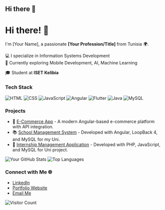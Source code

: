 ## Hi there 👋

<!--
**oussemabouzidi/oussemabouzidi** is a ✨ _special_ ✨ repository because its `README.md` (this file) appears on your GitHub profile.

Here are some ideas to get you started:

- 🔭 I’m currently working on ...
- 🌱 I’m currently learning ...
- 👯 I’m looking to collaborate on ...
- 🤔 I’m looking for help with ...
- 💬 Ask me about ...
- 📫 How to reach me: ...
- 😄 Pronouns: ...
- ⚡ Fun fact: ...
-->

# Hi there! 👋

I'm [Your Name], a passionate **[Your Profession/Title]** from Tunisia 🌍.

💻 I specialize in Information Systems Development  
🚀 Currently exploring Mobile Development, AI, Machine Learning

🎓 Student at **ISET Kelibia**

### Tech Stack

![HTML](https://img.shields.io/badge/-HTML-orange?logo=html5&logoColor=white)
![CSS](https://img.shields.io/badge/-CSS-blue?logo=css3&logoColor=white)
![JavaScript](https://img.shields.io/badge/-JavaScript-yellow?logo=javascript&logoColor=white)
![Angular](https://img.shields.io/badge/-Angular-red?logo=angular&logoColor=white)
![Flutter](https://img.shields.io/badge/-Flutter-blue?logo=flutter&logoColor=white)
![Java](https://img.shields.io/badge/-Java-brown?logo=java&logoColor=white)
![MySQL](https://img.shields.io/badge/-MySQL-blue?logo=mysql&logoColor=white)

### Projects

- 🛒 [E-Commerce App](https://github.com/oussemabouzidi/E-commerce-client-) - A modern Angular-based e-commerce platform with API integration.
- 📚 [School Management System](https://github.com/oussemabouzidi/Gestion-de-cour-de-l-ISET) - Developed with Angular, LoopBack 4, and MySQL for my Uni.
- 🔐 [Internship Management Application](https://github.com/oussemabouzidi/Module-de-Gestion-des-Stages) - Developed with PHP, JavaScript, and MySQL for Uni project.

![Your GitHub Stats](https://github-readme-stats.vercel.app/api?username=oussemabouzidi&show_icons=true&theme=radical)
![Top Languages](https://github-readme-stats.vercel.app/api/top-langs/?username=oussemabouzidi&layout=compact&theme=radical)

### Connect with Me 🌐

- [LinkedIn](https://www.linkedin.com/in/oussema-bouzidi/)
- [Portfolio Website](https://yourwebsite.com)
- [Email Me](mailto:bouzidioussema16@gmail.com)

![Visitor Count](https://visitor-badge.glitch.me/badge?page_id=oussemabouzidi.oussemabouzidi)

